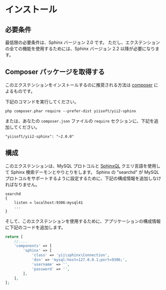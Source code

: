 インストール
============

## 必要条件

最低限の必要条件は、Sphinx バージョン 2.0 です。
ただし、エクステンションの全ての機能を使用するためには、Sphinx バージョン 2.2 以降が必要になります。

## Composer パッケージを取得する

このエクステンションをインストールするのに推奨される方法は [composer](http://getcomposer.org/download/) によるものです。

下記のコマンドを実行してください。

```
php composer.phar require --prefer-dist yiisoft/yii2-sphinx
```

または、あなたの `composer.json` ファイルの `require` セクションに、下記を追加してください。

```
"yiisoft/yii2-sphinx": "~2.0.0"
```

## 構成

このエクステンションは、MySQL プロトコルと [SphinxQL](http://sphinxsearch.com/docs/current.html#sphinxql) クエリ言語を使用して Sphinx 検索デーモンとやりとりをします。
Sphinx の "searchd" が MySQL プロトコルをサポートするように設定するために、下記の構成情報を追加しなければなりません。

```
searchd
{
    listen = localhost:9306:mysql41
    ...
}
```

そして、このエクステンションを使用するために、アプリケーションの構成情報に下記のコードを追加します。

```php
return [
    //....
    'components' => [
        'sphinx' => [
            'class' => 'yii\sphinx\Connection',
            'dsn' => 'mysql:host=127.0.0.1;port=9306;',
            'username' => '',
            'password' => '',
        ],
    ],
];
```
